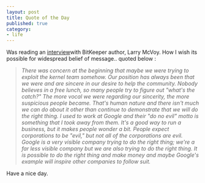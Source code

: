 ```yaml
---
layout: post
title: Quote of the Day
published: true
category:
- life
---
```

Was reading an [interview](http://software.newsforge.com/software/04/05/10/1235236.shtml?tid=151&tid=2&tid=82&tid=94)with BitKeeper author, Larry McVoy. How I wish its possible for widespread belief of message.. quoted below :

> _There was concern at the beginning that maybe we were trying to exploit the kernel team somehow. Our position has always been that we were and are sincere in our desire to help the community. Nobody believes in a free lunch, so many people try to figure out "what's the catch?" The more vocal we were regarding our sincerity, the more suspicious people became. That's human nature and there isn't much we can do about it other than continue to demonstrate that we will do the right thing. I used to work at Google and their "do no evil" motto is something that I took away from them. It's a good way to run a business, but it makes people wonder a bit. People expect corporations to be "evil," but not all of the corporations are evil. Google is a very visible company trying to do the right thing; we're a far less visible company but we are also trying to do the right thing. It is possible to do the right thing and make money and maybe Google's example will inspire other companies to follow suit._

  
Have a nice day.  
   
